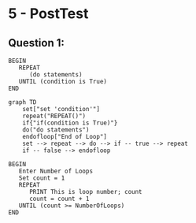 # 5 - PostTest

## Question 1:

```pseudocode
BEGIN
   REPEAT
      (do statements)
   UNTIL (condition is True)
END
```

```mermaid
graph TD
	set["set 'condition'"]
	repeat("REPEAT()")
	if{"if(condition is True)"}
	do("do statements")
	endofloop["End of Loop"]
	set --> repeat --> do --> if -- true --> repeat
	if -- false --> endofloop
```

```pseudocode
BEGIN
   Enter Number of Loops
   Set count = 1
   REPEAT
      PRINT This is loop number; count
      count = count + 1
   UNTIL (count >= NumberOfLoops)
END
```

